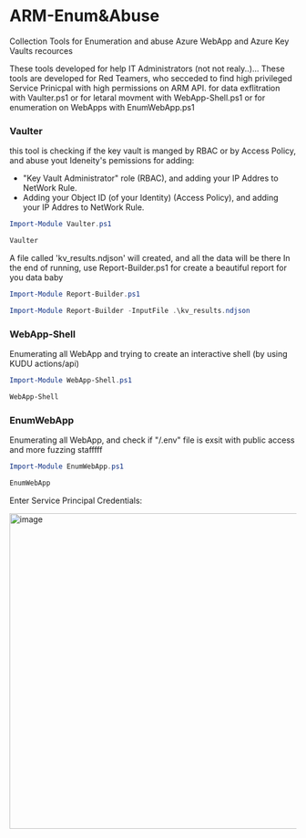 # ARM-Enum&Abuse
Collection Tools for Enumeration and abuse Azure WebApp and Azure Key Vaults recources

These tools developed for help IT Administrators (not not realy..)...
These tools are developed for Red Teamers, who secceded to find high privileged Service Prinicpal with high permissions on ARM API.
for data exflitration with Vaulter.ps1
or for letaral movment with WebApp-Shell.ps1
or for enumeration on WebApps with EnumWebApp.ps1

### Vaulter
this tool is checking if the key vault is manged by RBAC or by Access Policy, and abuse yout Ideneity's pemissions for adding:
- "Key Vault Administrator" role (RBAC), and adding your IP Addres to NetWork Rule.
- Adding your Object ID (of your Identity) (Access Policy), and adding your IP Addres to NetWork Rule.

```powershell
Import-Module Vaulter.ps1
```
```powershell
Vaulter
```
A file called 'kv_results.ndjson' will created, and all the data will be there
In the end of running, use Report-Builder.ps1 for create a beautiful report for you data baby

```powershell
Import-Module Report-Builder.ps1
```
```powershell
Import-Module Report-Builder -InputFile .\kv_results.ndjson
```
### WebApp-Shell
Enumerating all WebApp and trying to create an interactive shell (by using KUDU actions/api)

```powershell
Import-Module WebApp-Shell.ps1
```
```powershell
WebApp-Shell
```

### EnumWebApp
Enumerating all WebApp, and check if "/.env" file is exsit with public access
and more fuzzing stafffff

```powershell
Import-Module EnumWebApp.ps1
```
```powershell
EnumWebApp
```

Enter Service Principal Credentials:

<img width="706" height="553" alt="image" src="https://github.com/user-attachments/assets/2ddd2a6e-83a2-4a02-8026-eadb4c6f2c2a" />




